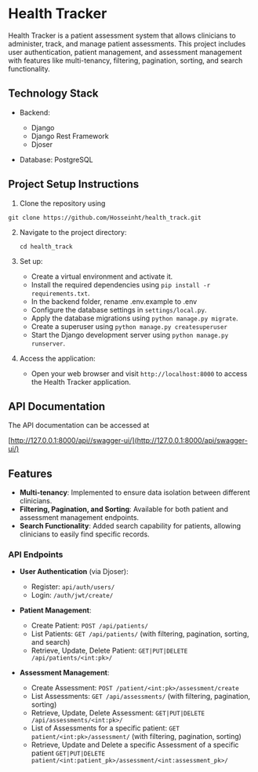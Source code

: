 # Health Tracker

Health Tracker is a patient assessment system that allows clinicians to administer, track, and manage patient
assessments. This project includes user authentication, patient management, and assessment management with features like
multi-tenancy, filtering, pagination, sorting, and search functionality.

**Technology Stack**
-------------------

* Backend:
    - Django
    - Django Rest Framework
    - Djoser

* Database: PostgreSQL

## Project Setup Instructions

1. Clone the repository using

```
git clone https://github.com/Hosseinht/health_track.git
```

2. Navigate to the project directory:
   ```
   cd health_track
   ```
3. Set up:
    - Create a virtual environment and activate it.
    - Install the required dependencies using `pip install -r requirements.txt`.
    - In the backend folder, rename .env.example to .env
    - Configure the database settings in `settings/local.py`.
    - Apply the database migrations using `python manage.py migrate`.
    - Create a superuser using `python manage.py createsuperuser`
    - Start the Django development server using `python manage.py runserver`.

4. Access the application:
    - Open your web browser and visit `http://localhost:8000` to access the Health Tracker application.

**API Documentation**
-------------------

The API documentation can be accessed
at

[http://127.0.0.1:8000/api//swagger-ui/](http://127.0.0.1:8000/api/swagger-ui/)

**Features**
-------------------

- **Multi-tenancy**: Implemented to ensure data isolation between different clinicians.
- **Filtering, Pagination, and Sorting**: Available for both patient and assessment management endpoints.
- **Search Functionality**: Added search capability for patients, allowing clinicians to easily find specific records.

### API Endpoints

- **User Authentication** (via Djoser):
    - Register: `api/auth/users/`
    - Login: `/auth/jwt/create/`

- **Patient Management**:
    - Create Patient: `POST /api/patients/`
    - List Patients: `GET /api/patients/` (with filtering, pagination, sorting, and search)
    - Retrieve, Update, Delete Patient: `GET|PUT|DELETE /api/patients/<int:pk>/`

- **Assessment Management**:
    - Create Assessment: `POST /patient/<int:pk>/assessment/create`
    - List Assessments: `GET /api/assessments/` (with filtering, pagination, sorting)
    - Retrieve, Update, Delete Assessment: `GET|PUT|DELETE /api/assessments/<int:pk>/`
    - List of Assessments for a specific patient: `GET patient/<int:pk>/assessment/` (with filtering, pagination,
      sorting)
    - Retrieve, Update and Delete a specific Assessment of a specific
      patient `GET|PUT|DELETE patient/<int:patient_pk>/assessment/<int:assessment_pk>/`
  
